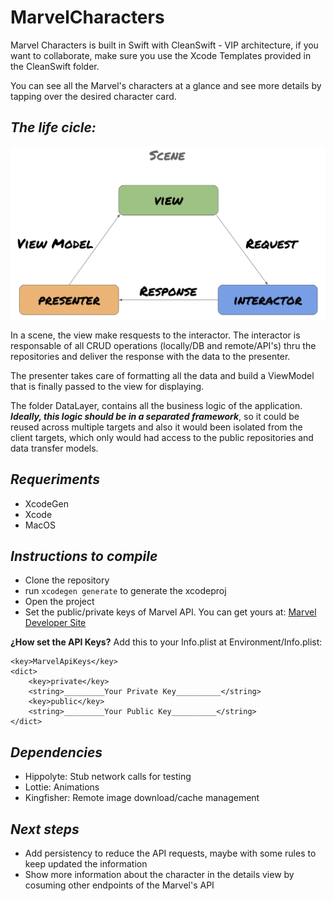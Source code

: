# MarvelCharacters

Marvel Characters is built in Swift with CleanSwift - VIP architecture, if you want to collaborate, make sure you use the Xcode Templates provided in the CleanSwift folder.

You can see all the Marvel's characters at a glance and see more details by tapping over the desired character card.

## *The life cicle:*
![MacDown Screenshot](./DocImages/clean.png)

In a scene, the view make resquests to the interactor. The interactor is responsable of all CRUD operations (locally/DB and remote/API's) thru the repositories and deliver the response with the data to the presenter.

The presenter takes care of formatting all the data and build a ViewModel that is finally passed to the view for displaying.

The folder DataLayer, contains all the business logic of the application. ***Ideally, this logic should be in a separated framework***, so it could be reused across multiple targets and also it would been isolated from the client targets, which only would had access to the public repositories and data transfer models.

## _Requeriments_
- XcodeGen
- Xcode
- MacOS

## _Instructions to compile_
- Clone the repository
- run ```xcodegen generate``` to generate the xcodeproj
- Open the project
- Set the public/private keys of Marvel API. You can get yours at: [Marvel Developer Site](https://developer.marvel.com/account)

**¿How set the API Keys?** Add this to your Info.plist at Environment/Info.plist:
```
<key>MarvelApiKeys</key>
<dict>
	<key>private</key>
	<string>_________Your Private Key__________</string>
	<key>public</key>
	<string>_________Your Public Key__________</string>
</dict>
```

## _Dependencies_
- Hippolyte: Stub network calls for testing
- Lottie: Animations
- Kingfisher: Remote image download/cache management

## _Next steps_
- Add persistency to reduce the API requests, maybe with some rules to keep updated the information
- Show more information about the character in the details view by cosuming other endpoints of the Marvel's API
